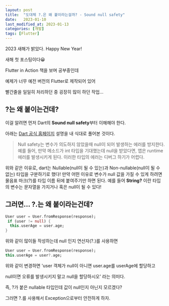 ```yaml
---
layout: post
title:  "도대체 ?.은 왜 붙이라는걸까? - Sound null safety"
date:   2023-01-10
last_modified_at: 2023-01-13
categories: [개발]
tags: [Flutter]
---
```


2023 새해가 밝았다. Happy New Year!

새해 첫 포스팅이다😀

Flutter in Action 책을 보며 공부중인데

예제가 너무 예전 버전의 Flutter로 제작되어 있어

빨간줄을 일일히 처리하던 중 굉장히 많이 하던 작업...

## **?는 왜 붙이는건데?**

이걸 알려면 먼저 Dart의 **Sound null safety**부터 이해해야 한다.

아래는 [Dart 공식 홈페이지](https://dart.dev/null-safety) 설명을 내 식대로 풀어본 것이다.


> Null safety는 변수가 의도하지 않았을때 null이 되어 발생하는 에러를 방지한다.
> 예를 들어, 만약 메소드가 int 타입을 기대했는데 null을 받았다면, 앱은 runtime 에러를
> 발생시키게 된다. 이러한 타입의 에러는 디버그 하기가 어렵다.

위와 같은 이유로, dart는 Nullable(null이 될 수 있는)과 Non-nullable(null이 될 수 없는) 타입을 구분하기로 했다!
 만약 어떤 이유로 변수가 null 값을 가질 수 있게 하려면 물음표 마크(?)를 타입 이름 뒤에 붙여주기만 하면 된다.
예를 들어 **String?** 이란 타입의 변수는 문자열을 가지거나 혹은 null이 될 수 있다!

## 그러면... **?.는 왜 붙이라는건데?**

```dart
User user = User.fromResponse(response);
 if (user != null) {
  this.userAge = user.age;
}
```

위와 같이 많이들 작성하는데 null 인지 연산자(?.)를 사용하면



```dart
User user = User.fromResponse(response);
this.userAge = user?.age;
```

위와 같이 변경하면 'user 객체가 null이 아니면 user.age를 userAge에 할당하고

null이면 오류를 발생시키지 말고 null을 할당하시오' 라는 의미다.

즉, ?가 붙은 nullable 타입인데 값이 null인지 아닌지 모르겠다? 

그러면 ?.를 사용해서 Exception으로부터 안전하게 하자.

